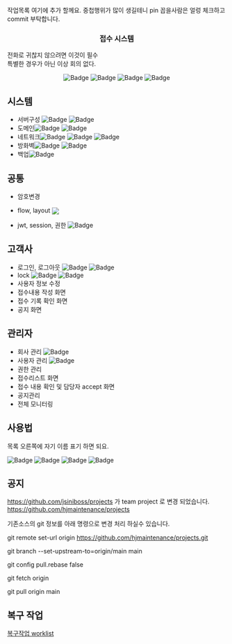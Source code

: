 작업목록 여기에 추가 할께요. 중첩행위가 많이 생길테니 pin 꼽을사람은 얼렁 체크하고 commit 부탁합니다.


<p align="center">
  <a href="" rel="noopener"></a>
</p>
<h3 align="center">접수 시스템</h3>
<p>전화로 귀찮지 않으려면 이것이 필수<br/> 특별한 경우가 아닌 이상 회의 없다.</p>
<div align="center">

![Badge](https://img.shields.io/badge/처리할꺼면-red)
![Badge](https://img.shields.io/badge/이관요청-333)
![Badge](https://img.shields.io/badge/완료및검토요청-blue)
![Badge](https://img.shields.io/badge/완료-skyblue)

</div>




## 시스템

- 서버구성 ![Badge](https://img.shields.io/badge/dhk-darkblue) ![Badge](https://img.shields.io/badge/quristyle-skyblue)
- 도메인![Badge](https://img.shields.io/badge/jwp-darkblue) ![Badge](https://img.shields.io/badge/quristyle-skyblue)
- 네트워크![Badge](https://img.shields.io/badge/jwp-blue) ![Badge](https://img.shields.io/badge/quristyle-skyblue) ![Badge](https://img.shields.io/badge/dhk-darkblue)
- 방화벽![Badge](https://img.shields.io/badge/jwp-darkblue) ![Badge](https://img.shields.io/badge/quristyle-skyblue)
- 백업![Badge](https://img.shields.io/badge/jwp-red)


## 공통

- 암호변경
- <p>flow, layout <img src="https://img.shields.io/badge/quristyle-red" style="vertical-align: middle;"/></p>
- jwt, session, 권한 ![Badge](https://img.shields.io/badge/quri-red) 

## 고객사 

- 로그인, 로그아웃 ![Badge](https://img.shields.io/badge/uspuni-red)  ![Badge](https://img.shields.io/badge/quri-skyblue)
- lock ![Badge](https://img.shields.io/badge/uspuni-red)  ![Badge](https://img.shields.io/badge/quri-skyblue)
- 사용자 정보 수정 
- 접수내용 작성 화면
- 접수 기록 확인 화면
- 공지 화면


## 관리자

- 회사 관리 ![Badge](https://img.shields.io/badge/quri-red)
- 사용자 관리 ![Badge](https://img.shields.io/badge/quri-red)
- 권한 관리
- 접수리스트 화면
- 접수 내용 확인 및 담당자 accept 화면
- 공지관리
- 전체 모니터링


## 사용법

목록 오른쪽에 자기 이름 표기 하면 되요.


![Badge](https://img.shields.io/badge/처리할꺼면-red)
![Badge](https://img.shields.io/badge/이관요청-333)
![Badge](https://img.shields.io/badge/완료및검토요청-blue)
![Badge](https://img.shields.io/badge/완료-skyblue)

## 공지

https://github.com/jsiniboss/projects
가 team project 로 변경 되었습니다.
https://github.com/hjmaintenance/projects
 
기존소스의 git 정보를 아래 명령으로 변경 처리 하실수 있습니다.
 
git remote set-url origin https://github.com/hjmaintenance/projects.git

git branch --set-upstream-to=origin/main main

git config pull.rebase false

git fetch origin

git pull origin main


## 복구 작업
[복구작업 worklist](./repair_worklist.md)

